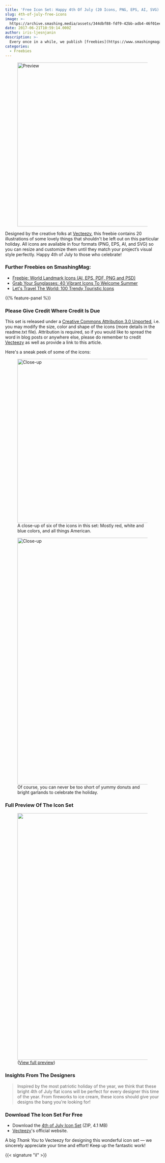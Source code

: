 ```yaml
---
title: 'Free Icon Set: Happy 4th Of July (20 Icons, PNG, EPS, AI, SVG)'
slug: 4th-of-july-free-icons
image: >-
  https://archive.smashing.media/assets/344dbf88-fdf9-42bb-adb4-46f01eedd629/37e30668-a327-413d-a2ea-c5cd49000740/4th-of-july-500px-preview-opt.png
date: 2017-06-21T10:59:14.000Z
author: iris-ljesnjanin
description: >-
  Every once in a while, we publish [freebies](https://www.smashingmagazine.com/tag/freebies/) related to different occasions and themes. Today, we'd like to share an icon set dedicated to a well-known upcoming American holiday.
categories:
  - Freebies
---
```

<figure><a href="https://archive.smashing.media/assets/344dbf88-fdf9-42bb-adb4-46f01eedd629/9a2ab6a4-121e-4db0-92f1-337880245c53/4th-of-july-full-preview-opt.png"><img loading="lazy" decoding="async"  src="https://archive.smashing.media/assets/344dbf88-fdf9-42bb-adb4-46f01eedd629/2f897827-c37e-405c-8e95-acc6cab09146/4th-of-july-preview-800px-opt.png" width="800" height="532" alt="Preview" /></a></figure>

Designed by the creative folks at [Vecteezy](https://www.vecteezy.com/), this freebie contains 20 illustrations of some lovely things that shouldn't be left out on this particular holiday. All icons are available in four formats (PNG, EPS, AI, and SVG) so you can resize and customize them until they match your project’s visual style perfectly. Happy 4th of July to those who celebrate!

### <span class="rh">Further Freebies</span> on SmashingMag:

*   [Freebie: World Landmark Icons (AI, EPS, PDF, PNG and PSD)](https://www.smashingmagazine.com/2015/09/free-world-landmark-icons/)
*   [Grab Your Sunglasses: 40 Vibrant Icons To Welcome Summer](https://www.smashingmagazine.com/2016/07/freebie-summer-icon-set-40-icons/)
*   [Let's Travel The World: 100 Trendy Touristic Icons](https://www.smashingmagazine.com/2014/10/freebie-touristic-icons-png-svg/)

{{% feature-panel %}}

### Please Give Credit Where Credit Is Due

This set is released under a [Creative Commons Attribution 3.0 Unported](https://creativecommons.org/licenses/by/3.0/), i.e. you may modify the size, color and shape of the icons (more details in the readme.txt file). Attribution is required, so if you would like to spread the word in blog posts or anywhere else, please do remember to credit [Vecteezy](https://www.vecteezy.com/) as well as provide a link to this article.

Here's a sneak peek of some of the icons:

<figure><img loading="lazy" decoding="async"  src="https://archive.smashing.media/assets/344dbf88-fdf9-42bb-adb4-46f01eedd629/491f520d-9e35-48f3-945a-2ec96a2d3023/4th-of-july-close-up-1-800px-opt.png" width="800" height="532" alt="Close-up" /><figcaption>A close-up of six of the icons in this set: Mostly red, white and blue colors, and all things American.</figcaption></figure>

<figure><img loading="lazy" decoding="async"  src="https://archive.smashing.media/assets/344dbf88-fdf9-42bb-adb4-46f01eedd629/5b239067-7619-4af4-9e91-69ade8c31217/4th-of-july-close-up-2-800px-opt.png" width="800" height="800" alt="Close-up" /><figcaption>Of course, you can never be too short of yummy donuts and bright garlands to celebrate the holiday.</figcaption></figure>

### Full Preview Of The Icon Set

<figure><a href="https://archive.smashing.media/assets/344dbf88-fdf9-42bb-adb4-46f01eedd629/9a2ab6a4-121e-4db0-92f1-337880245c53/4th-of-july-full-preview-opt.png"><img loading="lazy" decoding="async"  src="https://archive.smashing.media/assets/344dbf88-fdf9-42bb-adb4-46f01eedd629/715f7977-ed38-430e-94ee-ade9af8b7274/4th-of-july-800px-full-preview-opt.png" width="800" height="800" alt="" /></a><figcaption>(<a href="https://archive.smashing.media/assets/344dbf88-fdf9-42bb-adb4-46f01eedd629/9a2ab6a4-121e-4db0-92f1-337880245c53/4th-of-july-full-preview-opt.png">View full preview</a>)</figcaption></figure>

### Insights From The Designers

<blockquote>Inspired by the most patriotic holiday of the year, we think that these bright 4th of July flat icons will be perfect for every designer this time of the year. From fireworks to ice cream, these icons should give your designs the bang you're looking for!</blockquote>

### Download The Icon Set For Free

*   Download the [4th of July Icon Set](https://smashingmagazine.com/provide/Freebies/smashingmag-freebie-4th-of-july.zip) (ZIP, 4.1 MB)
*   [Vecteezy](https://www.vecteezy.com/)'s official website.

A big _Thank You_ to Vecteezy for designing this wonderful icon set — we sincerely appreciate your time and effort! Keep up the fantastic work!

{{< signature "il" >}}

